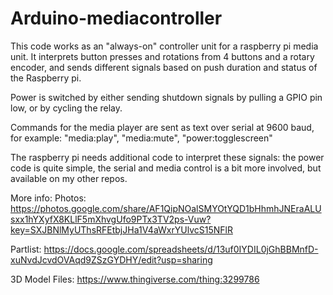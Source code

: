 # Arduino-mediacontroller

This code works as an "always-on" controller unit for a raspberry pi media unit. It interprets button presses and rotations from 4 buttons and a rotary encoder, and sends different signals based on push duration and status of the Raspberry pi.

Power is switched by either sending shutdown signals by pulling a GPIO pin low, or by cycling the relay.

Commands for the media player are sent as text over serial at 9600 baud, for example: "media:play", "media:mute", "power:togglescreen"

The raspberry pi needs additional code to interpret these signals: the power code is quite simple, the serial and media control is a bit more involved, but available on my other repos.

More info:
Photos: https://photos.google.com/share/AF1QipNOalSMYOtYQD1bHhmhJNEraALUsxx1hYXyfX8KLlF5mXhvgUfo9PTx3TV2ps-Vuw?key=SXJBNlMyUThsRFEtbjJHa1V4aWxrYUlvcS15NFlR

Partlist: https://docs.google.com/spreadsheets/d/13uf0IYDIL0jGhBBMnfD-xuNvdJcvdOVAqd9ZSzGYDHY/edit?usp=sharing

3D Model Files: https://www.thingiverse.com/thing:3299786
